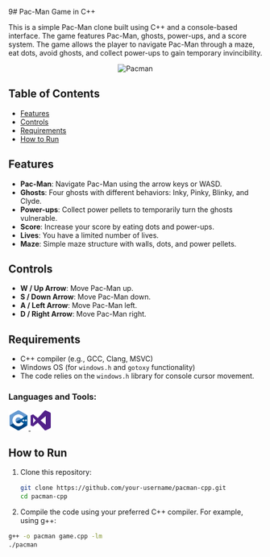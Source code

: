 9# Pac-Man Game in C++

This is a simple Pac-Man clone built using C++ and a console-based interface. The game features Pac-Man, ghosts, power-ups, and a score system. The game allows the player to navigate Pac-Man through a maze, eat dots, avoid ghosts, and collect power-ups to gain temporary invincibility.

<p align="center">
  <img src="https://www.uzebox.org/wiki/images/1/18/Pacman.png" alt="Pacman" width="600" />
</p>

## Table of Contents

- [Features](#features)
- [Controls](#controls)
- [Requirements](#requirements)
- [How to Run](#how-to-run)
## Features

- **Pac-Man**: Navigate Pac-Man using the arrow keys or WASD.
- **Ghosts**: Four ghosts with different behaviors: Inky, Pinky, Blinky, and Clyde.
- **Power-ups**: Collect power pellets to temporarily turn the ghosts vulnerable.
- **Score**: Increase your score by eating dots and power-ups.
- **Lives**: You have a limited number of lives.
- **Maze**: Simple maze structure with walls, dots, and power pellets.

## Controls

- **W / Up Arrow**: Move Pac-Man up.
- **S / Down Arrow**: Move Pac-Man down.
- **A / Left Arrow**: Move Pac-Man left.
- **D / Right Arrow**: Move Pac-Man right.

## Requirements

- C++ compiler (e.g., GCC, Clang, MSVC)
- Windows OS (for `windows.h` and `gotoxy` functionality)
- The code relies on the `windows.h` library for console cursor movement.
<h3 align="left">Languages and Tools:</h3>
<p align="left"> 
  <a href="https://en.wikipedia.org/wiki/C%2B%2B#/media/File:ISO_C++_Logo.svg" target="_blank" rel="noreferrer">
    <img src="https://raw.githubusercontent.com/devicons/devicon/master/icons/cplusplus/cplusplus-original.svg" alt="C++" width="40" height="40"/> 
  </a>
  <a href="https://en.wikipedia.org/wiki/Visual_Studio" target="_blank" rel="noreferrer">
    <img src="https://raw.githubusercontent.com/devicons/devicon/master/icons/visualstudio/visualstudio-plain.svg" alt="Visual Studio" width="40" height="40"/> 
  </a>
</p>

## How to Run

1. Clone this repository:

   ```bash
   git clone https://github.com/your-username/pacman-cpp.git
   cd pacman-cpp
2. Compile the code using your preferred C++ compiler. For example, using g++:
 ```bash
 g++ -o pacman game.cpp -lm
./pacman

